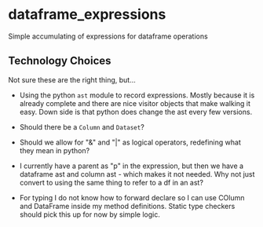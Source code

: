 # dataframe_expressions
 Simple accumulating of expressions for dataframe operations

## Technology Choices

Not sure these are the right thing, but...

- Using the python `ast` module to record expressions. Mostly because it is already complete and there are nice visitor objects that make walking it easy. Down side is that python does change the ast every few versions.

- Should there be a `Column` and `Dataset`?

- Should we allow for "&" and "|" as logical operators, redefining what they mean in python?

- I currently have a parent as "p" in the expression, but then we have a dataframe ast and column ast - which makes it not needed. Why not just convert to using the same thing to refer to a df in an ast?

- For typing I do not know how to forward declare so I can use COlumn and DataFrame inside my method definitions. Static type checkers should pick this up for now by simple logic.